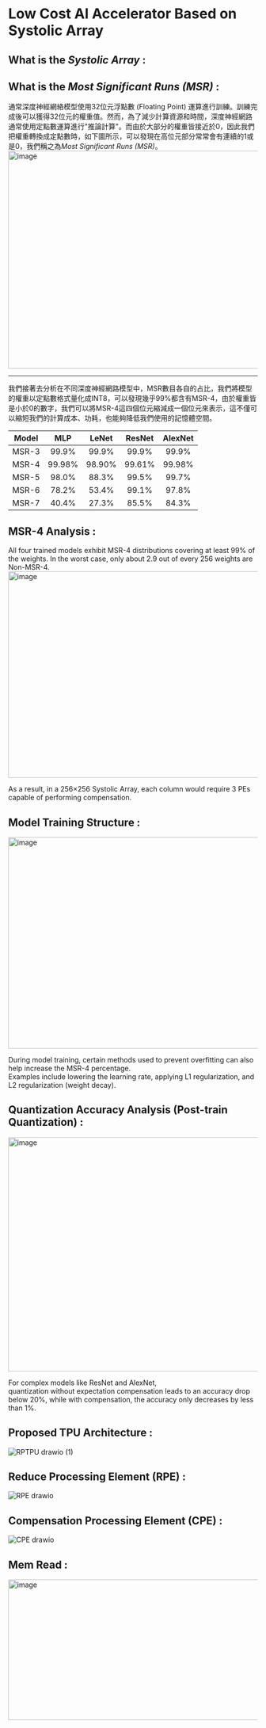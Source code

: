 # Low Cost AI Accelerator Based on Systolic Array 

## What is the *Systolic Array*  :





## What is the *Most Significant Runs (MSR)* :  
通常深度神經網絡模型使用32位元浮點數 (Floating Point) 運算進行訓練。訓練完成後可以獲得32位元的權重值。然而，為了減少計算資源和時間，深度神經網路通常使用定點數運算進行"推論計算"。而由於大部分的權重皆接近於0，因此我們把權重轉換成定點數時，如下圖所示，可以發現在高位元部分常常會有連續的1或是0，我們稱之為*Most Significant Runs (MSR)*。  
<img width="1867" height="440" alt="image" src="https://github.com/user-attachments/assets/8b25f99f-a2e1-4d54-872e-b3422aaa75d6" />   

---
   
我們接著去分析在不同深度神經網路模型中，MSR數目各自的占比，我們將模型的權重以定點數格式量化成INT8，可以發現幾乎99%都含有MSR-4，由於權重皆是小於0的數字，我們可以將MSR-4這四個位元縮減成一個位元來表示，這不僅可以縮短我們的計算成本、功耗，也能夠降低我們使用的記憶體空間。


| Model | MLP |  LeNet | ResNet | AlexNet | 
|:-----:|:---:|:------:|:------:|:-------:|
| MSR-3 | 99.9% |  99.9% | 99.9% | 99.9% |
| MSR-4 | 99.98% |  98.90% | 99.61% | 99.98% |
| MSR-5 | 98.0% |  88.3% | 99.5% | 99.7% |
| MSR-6 | 78.2% |  53.4% | 99.1% | 97.8% |
| MSR-7 | 40.4% |  27.3% | 85.5% | 84.3% |

  

## MSR-4 Analysis : 
All four trained models exhibit MSR-4 distributions covering at least 99% of the weights. In the worst case, only about 2.9 out of every 256 weights are Non-MSR-4.  
<img width="1122" height="417" alt="image" src="https://github.com/user-attachments/assets/c4fe2d6a-f449-40fc-8f40-f9ab724513c2" />  


As a result, in a 256×256 Systolic Array, each column would require 3 PEs capable of performing compensation.  


## Model Training Structure :  
<img width="1108" height="427" alt="image" src="https://github.com/user-attachments/assets/ba55a537-6cca-4147-8348-5d5ebfdbcf39" />


During model training, certain methods used to prevent overfitting can also help increase the MSR-4 percentage.   
Examples include lowering the learning rate, applying L1 regularization, and L2 regularization (weight decay).  


## Quantization Accuracy Analysis (Post-train Quantization) :  
<img width="1198" height="473" alt="image" src="https://github.com/user-attachments/assets/b867669b-beb9-4b30-9546-873f6b0632cf" />


For complex models like ResNet and AlexNet,   
quantization without expectation compensation leads to an accuracy drop below 20%, while with compensation, the accuracy only decreases by less than 1%.  
  


## Proposed TPU Architecture :  
![RPTPU drawio (1)](https://github.com/user-attachments/assets/b3c55624-5ac7-4c73-9152-b0260b0ea0ac)   


## Reduce Processing Element (RPE) :   
![RPE drawio](https://github.com/user-attachments/assets/c790f418-5e94-47a2-b850-18127da7769d)

## Compensation Processing Element (CPE) :  
![CPE drawio](https://github.com/user-attachments/assets/e12d8fac-3e1d-444b-9175-dcd8a724af95)

## Mem Read :  
<img width="995" height="284" alt="image" src="https://github.com/user-attachments/assets/da81fa4e-47f9-4dd7-a258-9e2779229d3e" />

